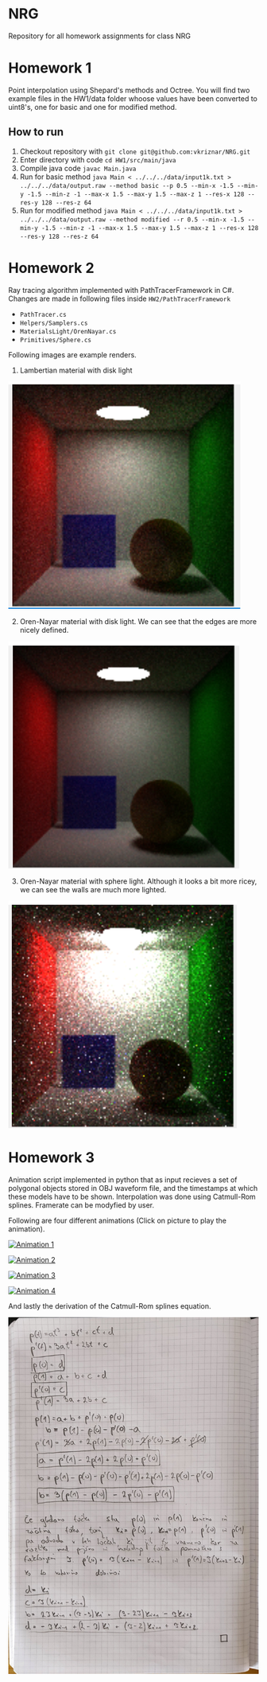 # NRG
Repository for all homework assignments for class NRG

# Homework 1
Point interpolation using Shepard's methods and Octree. You will find two example files in the HW1/data folder whoose values have been converted to uint8's, one for basic and one for modified method.

## How to run
1. Checkout repository with ``git clone git@github.com:vkriznar/NRG.git``
2. Enter directory with code ``cd HW1/src/main/java``
3. Compile java code ``javac Main.java``
4. Run for basic method ``java Main < ../../../data/input1k.txt > ../../../data/output.raw --method basic --p 0.5 --min-x -1.5 --min-y -1.5 --min-z -1 --max-x 1.5 --max-y 1.5 --max-z 1 --res-x 128 --res-y 128 --res-z 64``
5. Run for modified method ``java Main < ../../../data/input1k.txt > ../../../data/output.raw --method modified --r 0.5 --min-x -1.5 --min-y -1.5 --min-z -1 --max-x 1.5 --max-y 1.5 --max-z 1 --res-x 128 --res-y 128 --res-z 64``

# Homework 2
Ray tracing algorithm implemented with PathTracerFramework in C#. Changes are made in following files inside ``HW2/PathTracerFramework``
- ``PathTracer.cs``
- ``Helpers/Samplers.cs``
- ``MaterialsLight/OrenNayar.cs``
- ``Primitives/Sphere.cs``

Following images are example renders.
1. Lambertian material with disk light

![Lambertian-Disk](./HW2/Images/render1.PNG)

2. Oren-Nayar material with disk light. We can see that the edges are more nicely defined.

![OrenNayar-Disk](./HW2/Images/render2.PNG)

3. Oren-Nayar material with sphere light. Although it looks a bit more ricey, we can see the walls are much more lighted.

![OrenNayar-Disk](./HW2/Images/render3.PNG)

# Homework 3
Animation script implemented in python that as input recieves a set of polygonal objects stored in OBJ waveform file, and the timestamps at which these models have to be shown. Interpolation was done using Catmull-Rom splines. Framerate can be modyfied by user.

Following are four different animations (Click on picture to play the animation).

[![Animation 1](https://i.imgur.com/rdK5Ckq.png)](https://youtu.be/jD_T3wo6atE)

[![Animation 2](https://i.imgur.com/d22FBT3.png)](https://youtu.be/RsOoyzoU0Vw)

[![Animation 3](https://i.imgur.com/rdK5Ckq.png)](https://youtu.be/NUGN497uQ28)

[![Animation 4](https://i.imgur.com/Q58NZCx.png)](https://youtu.be/PkSN55UsFwI)

And lastly the derivation of the Catmull-Rom splines equation.

![Catmull-Rom-derivation](./HW3/Catmull-Rom-derivation.jpg)

